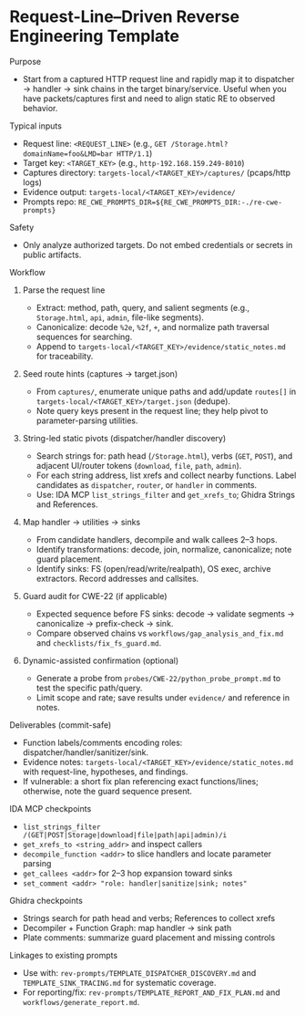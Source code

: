 # Request-Line–Driven Reverse Engineering Template

Purpose
- Start from a captured HTTP request line and rapidly map it to dispatcher → handler → sink chains in the target binary/service. Useful when you have packets/captures first and need to align static RE to observed behavior.

Typical inputs
- Request line: `<REQUEST_LINE>` (e.g., `GET /Storage.html?domainName=foo&LMD=bar HTTP/1.1`)
- Target key: `<TARGET_KEY>` (e.g., `http-192.168.159.249-8010`)
- Captures directory: `targets-local/<TARGET_KEY>/captures/` (pcaps/http logs)
- Evidence output: `targets-local/<TARGET_KEY>/evidence/`
- Prompts repo: `RE_CWE_PROMPTS_DIR=${RE_CWE_PROMPTS_DIR:-./re-cwe-prompts}`

Safety
- Only analyze authorized targets. Do not embed credentials or secrets in public artifacts.

Workflow
1) Parse the request line
   - Extract: method, path, query, and salient segments (e.g., `Storage.html`, `api`, `admin`, file-like segments).
   - Canonicalize: decode `%2e`, `%2f`, `+`, and normalize path traversal sequences for searching.
   - Append to `targets-local/<TARGET_KEY>/evidence/static_notes.md` for traceability.

2) Seed route hints (captures → target.json)
   - From `captures/`, enumerate unique paths and add/update `routes[]` in `targets-local/<TARGET_KEY>/target.json` (dedupe).
   - Note query keys present in the request line; they help pivot to parameter-parsing utilities.

3) String-led static pivots (dispatcher/handler discovery)
   - Search strings for: path head (`/Storage.html`), verbs (`GET`, `POST`), and adjacent UI/router tokens (`download`, `file`, `path`, `admin`).
   - For each string address, list xrefs and collect nearby functions. Label candidates as `dispatcher`, `router`, or `handler` in comments.
   - Use: IDA MCP `list_strings_filter` and `get_xrefs_to`; Ghidra Strings and References.

4) Map handler → utilities → sinks
   - From candidate handlers, decompile and walk callees 2–3 hops.
   - Identify transformations: decode, join, normalize, canonicalize; note guard placement.
   - Identify sinks: FS (open/read/write/realpath), OS exec, archive extractors. Record addresses and callsites.

5) Guard audit for CWE-22 (if applicable)
   - Expected sequence before FS sinks: decode → validate segments → canonicalize → prefix-check → sink.
   - Compare observed chains vs `workflows/gap_analysis_and_fix.md` and `checklists/fix_fs_guard.md`.

6) Dynamic-assisted confirmation (optional)
   - Generate a probe from `probes/CWE-22/python_probe_prompt.md` to test the specific path/query.
   - Limit scope and rate; save results under `evidence/` and reference in notes.

Deliverables (commit-safe)
- Function labels/comments encoding roles: dispatcher/handler/sanitizer/sink.
- Evidence notes: `targets-local/<TARGET_KEY>/evidence/static_notes.md` with request-line, hypotheses, and findings.
- If vulnerable: a short fix plan referencing exact functions/lines; otherwise, note the guard sequence present.

IDA MCP checkpoints
- `list_strings_filter /(GET|POST|Storage|download|file|path|api|admin)/i`
- `get_xrefs_to <string_addr>` and inspect callers
- `decompile_function <addr>` to slice handlers and locate parameter parsing
- `get_callees <addr>` for 2–3 hop expansion toward sinks
- `set_comment <addr> "role: handler|sanitize|sink; notes"`

Ghidra checkpoints
- Strings search for path head and verbs; References to collect xrefs
- Decompiler + Function Graph: map handler → sink path
- Plate comments: summarize guard placement and missing controls

Linkages to existing prompts
- Use with: `rev-prompts/TEMPLATE_DISPATCHER_DISCOVERY.md` and `TEMPLATE_SINK_TRACING.md` for systematic coverage.
- For reporting/fix: `rev-prompts/TEMPLATE_REPORT_AND_FIX_PLAN.md` and `workflows/generate_report.md`.

